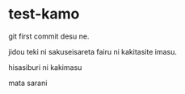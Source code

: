 test-kamo
=========

git first commit desu ne.

jidou teki ni sakuseisareta fairu ni kakitasite imasu.

hisasiburi ni kakimasu

mata sarani

